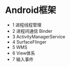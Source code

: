 # Android框架
- 1 进程线程管理
- 2 进程间通信 Binder
- 3 ActivityManagerService
- 4 SurfaceFlinger
- 5 WMS
- 6 View体系
- 7 输入事件